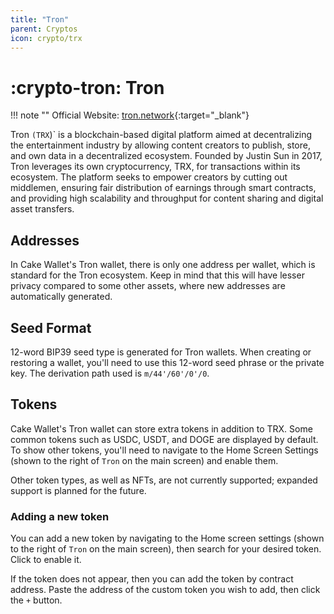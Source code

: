 ```yaml
---
title: "Tron"
parent: Cryptos
icon: crypto/trx
---
```


# :crypto-tron: Tron

!!! note ""
    Official Website: [tron.network](https://tron.network/){:target="_blank"}

Tron `(TRX`)` is a blockchain-based digital platform aimed at decentralizing the entertainment industry by allowing content creators to publish, store, and own data in a decentralized ecosystem. Founded by Justin Sun in 2017, Tron leverages its own cryptocurrency, TRX, for transactions within its ecosystem. The platform seeks to empower creators by cutting out middlemen, ensuring fair distribution of earnings through smart contracts, and providing high scalability and throughput for content sharing and digital asset transfers.

## Addresses

In Cake Wallet's Tron wallet, there is only one address per wallet, which is standard for the Tron ecosystem. Keep in mind that this will have lesser privacy compared to some other assets, where new addresses are automatically generated.

## Seed Format

12-word BIP39 seed type is generated for Tron wallets. When creating or restoring a wallet, you'll need to use this 12-word seed phrase or the private key. The derivation path used is `m/44'/60'/0'/0`.

## Tokens

Cake Wallet's Tron wallet can store extra tokens in addition to TRX. Some common tokens such as USDC, USDT, and DOGE are displayed by default. To show other tokens, you'll need to navigate to the Home Screen Settings (shown to the right of `Tron` on the main screen) and enable them.

Other token types, as well as NFTs, are not currently supported; expanded support is planned for the future.

### Adding a new token

You can add a new token by navigating to the Home screen settings (shown to the right of `Tron` on the main screen), then search for your desired token. Click to enable it.

If the token does not appear, then you can add the token by contract address. Paste the address of the custom token you wish to add, then click the `+` button.